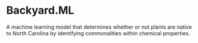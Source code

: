 # Backyard.ML
A machine learning model that determines whether or not plants are native to North Carolina by identifying commonalities within chemical properties.
